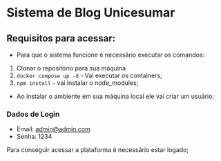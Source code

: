 # Sistema de Blog Unicesumar

## Requisitos para acessar:
 
 - Para que o sistema funcione é necessário executar os comandos:
 1. Clonar o repositório para sua máquina
 2. `docker compose up -d` - Vai executar os containers;
3. `npm install` - vai instalar o node_modules;

 - Ao instalar o ambiente em sua máquina local ele vai criar um usuário;

 ### Dados de Login

 - Email: admin@admin.com
 - Senha: 1234

 Para conseguir acessar a plataforma é necessário estar logado;
